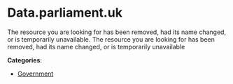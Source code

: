 # Data.parliament.uk


The resource you are looking for has been removed, had its name changed, or is temporarily unavailable.  The resource you are looking for has been removed, had its name changed, or is temporarily unavailable



**Categories**:
- [Government](https://github.com/apis-list/apis-list#government)




